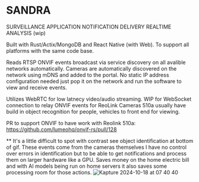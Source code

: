 # SANDRA
SURVEILLANCE APPLICATION NOTIFICATION DELIVERY REALTIME ANALYSIS (wip)


Built with Rust/Actix/MongoDB and React Native (with Web). To support all platforms with the same code base. 

Reads RTSP ONVIF events broadcast via service discovery on all avalible networks automatically. Cameras are automatically discovered on the network using mDNS and added to the portal. No static IP address configuration needed just pop it on the network and run the software to view and receive events. 

Utilizes WebRTC for low latnecy video/audio streaming. WIP for WebSocket connection to relay ONVIF events for ReoLink Cameras 510a usually have build in object recognition for people, vehicles to front end for viewing.

PR to support ONVIF to have work with Reolink 510a:
https://github.com/lumeohq/onvif-rs/pull/128


** It's a little difficult to spot with contrast see object identification at bottom of gif. These events come from the cameras themselves I have no control over errors in identification but to be able to get notifications and process them on larger hardware like a GPU. Saves money on the home electric bill and with AI models being run on home servers it also saves some processing room for those actions.
![Kapture 2024-10-18 at 07 40 40](https://github.com/user-attachments/assets/1b9fe2b9-3ee5-4e6d-a7ef-987d6c80cfcb)
